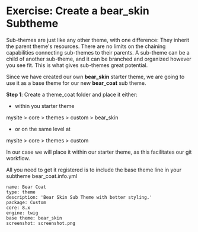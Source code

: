 # Exercise: Create a bear_skin Subtheme

Sub-themes are just like any other theme, with one difference: They inherit the parent theme's resources. There are no limits on the chaining capabilities connecting sub-themes to their parents. A sub-theme can be a child of another sub-theme, and it can be branched and organized however you see fit. This is what gives sub-themes great potential.

Since we have created our own **bear_skin** starter theme, we are going to use it as a base theme for our new **bear_coat** sub theme.

**Step 1**: Create a theme_coat folder and place it either: 

* within you starter theme 

mysite > core > themes > custom > bear_skin

* or on the same level at

mysite > core > themes > custom

In our case we will place it within our starter theme, as this facilitates our git workflow.

All you need to get it registered is to include the base theme line in your subtheme bear_coat.info.yml

```
name: Bear Coat
type: theme
description: 'Bear Skin Sub Theme with better styling.'
package: Custom
core: 8.x
engine: twig
base theme: bear_skin
screenshot: screenshot.png
```